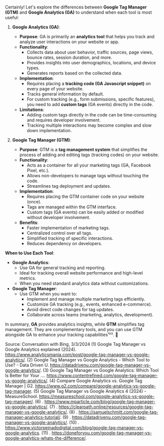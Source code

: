 Certainly! Let's explore the differences between **Google Tag Manager (GTM)** and **Google Analytics (GA)** to understand when each tool is most useful:

1. **Google Analytics (GA)**:
    - **Purpose**: GA is primarily an **analytics tool** that helps you track and analyze user interactions on your website or app.
    - **Functionality**:
        - Collects data about user behavior, traffic sources, page views, bounce rates, session duration, and more.
        - Provides insights into user demographics, locations, and device types.
        - Generates reports based on the collected data.
    - **Implementation**:
        - Requires placing a **tracking code (GA Javascript snippet)** on every page of your website.
        - Tracks general information by default.
        - For custom tracking (e.g., form submissions, specific features), you need to add **custom tags** (GA events) directly in the code.
    - **Limitations**:
        - Adding custom tags directly in the code can be time-consuming and requires developer involvement.
        - Tracking multiple interactions may become complex and slow down implementation.

2. **Google Tag Manager (GTM)**:
    - **Purpose**: GTM is a **tag management system** that simplifies the process of adding and editing tags (tracking codes) on your website.
    - **Functionality**:
        - Acts as a container for all your marketing tags (GA, Facebook Pixel, etc.).
        - Allows non-developers to manage tags without touching the code.
        - Streamlines tag deployment and updates.
    - **Implementation**:
        - Requires placing the GTM container code on your website (once).
        - Tags are managed within the GTM interface.
        - Custom tags (GA events) can be easily added or modified without developer involvement.
    - **Benefits**:
        - Faster implementation of marketing tags.
        - Centralized control over all tags.
        - Simplified tracking of specific interactions.
        - Reduces dependency on developers.

**When to Use Each Tool**:
- **Google Analytics**:
    - Use GA for general tracking and reporting.
    - Ideal for tracking overall website performance and high-level metrics.
    - When you need standard analytics data without customizations.
- **Google Tag Manager**:
    - Use GTM when you want to:
        - Implement and manage multiple marketing tags efficiently.
        - Customize GA tracking (e.g., events, enhanced e-commerce).
        - Avoid direct code changes for tag updates.
        - Collaborate across teams (marketing, analytics, development).

In summary, **GA** provides analytics insights, while **GTM** simplifies tag management. They are complementary tools, and you can use GTM alongside GA to enhance your tracking capabilities¹²³. 🚀

Source: Conversation with Bing, 3/3/2024
(1) Google Tag Manager vs Google Analytics explained (2024). https://www.analyticsmania.com/post/google-tag-manager-vs-google-analytics/.
(2) Google Tag Manager vs Google Analytics - Which Tool to Use? - Data Driven U. https://datadrivenu.com/google-tag-manager-vs-google-analytics/.
(3) Google Tag Manager vs Google Analytics: Which Tool Is Better for Your .... https://www.contentrefined.com/google-tag-manager-vs-google-analytics/.
(4) Compare Google Analytics vs. Google Tag Manager | G2. https://www.g2.com/compare/google-analytics-vs-google-tag-manager.
(5) Google Tag Manager vs Google Analytics 4 (2024) - MeasureSchool. https://measureschool.com/google-analytics-vs-google-tag-manager/.
(6) . https://www.mparticle.com/blog/google-tag-manager-vs-google-analytics/.
(7) . https://clearpath.online/resources/google-tag-manager-vs-google-analytics/.
(8) . https://samuelschmitt.com/google-tag-manager-analytics-tutorial/.
(9) . https://datadrivenu.com/google-tag-manager-vs-google-analytics/.
(10) . https://www.victorpeinadodigital.com/blog/google-tag-manager-vs-google-analytics.
(11) . https://doneforyou.com/google-tag-manager-vs-google-analytics-whats-the-difference/.